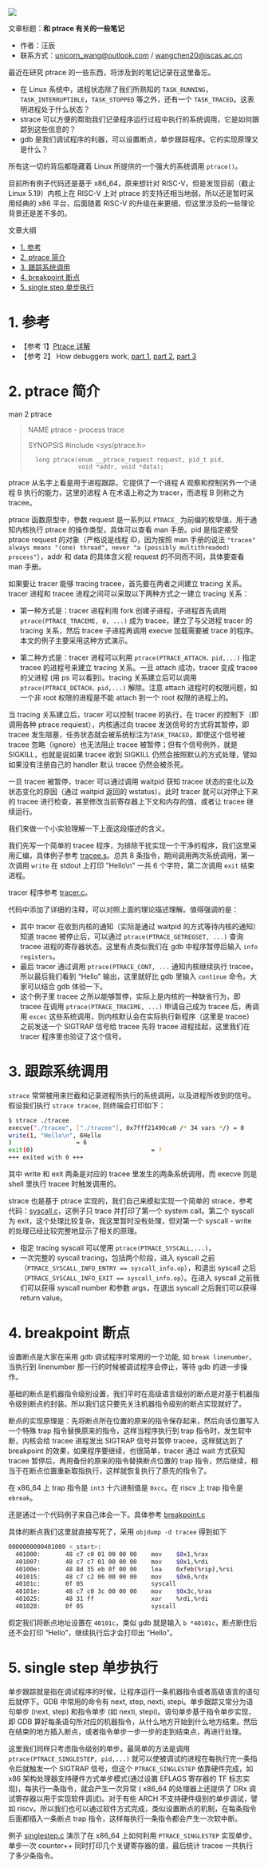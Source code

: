 ![](./diagrams/logo-linux.png)

文章标题：**和 ptrace 有关的一些笔记**

- 作者：汪辰
- 联系方式：<unicorn_wang@outlook.com> / <wangchen20@iscas.ac.cn>

最近在研究 ptrace 的一些东西，将涉及到的笔记记录在这里备忘。

- 在 Linux 系统中，进程状态除了我们所熟知的 `TASK_RUNNING`，`TASK_INTERRUPTIBLE`，`TASK_STOPPED` 等之外，还有一个 `TASK_TRACED`。这表明进程处于什么状态？
- strace 可以方便的帮助我们记录程序运行过程中执行的系统调用，它是如何跟踪到这些信息的？
- gdb 是我们调试程序的利器，可以设置断点，单步跟踪程序。它的实现原理又是什么？

所有这一切的背后都隐藏着 Linux 所提供的一个强大的系统调用 `ptrace()`。

目前所有例子代码还是基于 x86_64，原来想针对 RISC-V，但是发现目前（截止 Linux 5.19）内核上在 RISC-V 上对 ptrace 的支持还相当地弱，所以还是暂时采用经典的 x86 平台，后面随着 RISC-V 的升级在来更细，但这里涉及的一些理论背景还是差不多的。

文章大纲

<!-- TOC -->

- [1. 参考](#1-参考)
- [2. ptrace 简介](#2-ptrace-简介)
- [3. 跟踪系统调用](#3-跟踪系统调用)
- [4. breakpoint 断点](#4-breakpoint-断点)
- [5. single step 单步执行](#5-single-step-单步执行)

<!-- /TOC -->

# 1. 参考

- 【参考 1】[Ptrace 详解][1]
- 【参考 2】 How debuggers work, [part 1][2], [part 2][3], [part 3][4]

# 2. ptrace 简介

man 2 ptrace

> NAME
>       ptrace - process trace
>
> SYNOPSIS
>       #include <sys/ptrace.h>
>
>       long ptrace(enum __ptrace_request request, pid_t pid,
>                   void *addr, void *data);

ptrace 从名字上看是用于进程跟踪，它提供了一个进程 A 观察和控制另外一个进程 B 执行的能力，这里的进程 A 在术语上称之为 tracer，而进程 B 则称之为 tracee。

ptrace 函数原型中，参数 request 是一系列以 `PTRACE_` 为前缀的枚举值，用于通知内核执行 ptrace 的操作类型，具体可以查看 man 手册。pid 是指定接受 ptrace request 的对象（严格说是线程 ID，因为按照 man 手册的说法 `"tracee" always means "(one) thread", never "a (possibly multithreaded) process"`），addr 和 data 的具体含义视 request 的不同而不同，具体要查看 man 手册。

如果要让 tracer 能够 tracing tracee，首先要在两者之间建立 tracing 关系。tracer 进程和 tracee 进程之间可以采取以下两种方式之一建立 tracing 关系：

- 第一种方式是：tracer 进程利用 fork 创建子进程，子进程首先调用 `ptrace(PTRACE_TRACEME, 0, ...)` 成为 tracee，建立了与父进程 tracer 的 tracing 关系，然后 tracee 子进程再调用 execve 加载需要被 trace 的程序。本文的例子主要采用这种方式演示。

- 第二种方式是：tracer 进程可以利用 `ptrace(PTRACE_ATTACH，pid,...)` 指定 tracee 的进程号来建立 tracing 关系。一旦 attach 成功，tracer 变成 tracee 的父进程 (用 ps 可以看到)。tracing 关系建立后可以调用 `ptrace(PTRACE_DETACH，pid,...)` 解除。注意 attach 进程时的权限问题，如一个非 root 权限的进程是不能 attach 到一个 root 权限的进程上的。

当 tracing 关系建立后，tracer 可以控制 tracee 的执行，在 tracer 的控制下（即调用各种 ptrace requiest），内核通过向 tracee 发送信号的方式将其暂停，即 tracee 发生阻塞，任务状态就会被系统标注为`TASK_TRACED`，即使这个信号被 tracee 忽略（ignore）也无法阻止 tracee 被暂停；但有个信号例外，就是 SIGKILL，也就是说如果 tracee 收到 SIGKILL 仍然会按照默认的方式处理，譬如如果没有注册自己的 handler 默认 tracee 仍然会被杀死。

一旦 tracee 被暂停，tracer 可以通过调用 waitpid 获知 tracee 状态的变化以及状态变化的原因（通过 waitpid 返回的 wstatus）。此时 tracer 就可以对停止下来的 tracee 进行检查，甚至修改当前寄存器上下文和内存的值，或者让 tracee 继续运行。

我们来做一个小实验理解一下上面这段描述的含义。

我们先写一个简单的 tracee 程序，为排除干扰实现一个干净的程序，我们这里采用汇编，具体例子参考 [tracee.s][5]。总共 8 条指令，期间调用两次系统调用，第一次调用 `write` 在 stdout 上打印 "Hello\n" 一共 6 个字符，第二次调用 `exit` 结束进程。

tracer 程序参考 [tracer.c][6]。

代码中添加了详细的注释，可以对照上面的理论描述理解。值得强调的是：

- 其中 tracer 在收到内核的通知（实际是通过 waitpid 的方式等待内核的通知）知道 tracee 被停止后，可以通过 `ptrace(PTRACE_GETREGSET, ...)` 查询 tracee 进程的寄存器状态。这里有点类似我们在 gdb 中程序暂停后输入 `info registers`。
- 最后 tracer 通过调用 `ptrace(PTRACE_CONT, ...` 通知内核继续执行 tracee，所以最后我们看到 “Hello” 输出，这里就好比 gdb 里输入 `continue` 命令。大家可以结合 gdb 体验一下。
- 这个例子里 tracee 之所以能够暂停，实际上是内核的一种缺省行为，即 tracee 在调用 `ptrace(PTRACE_TRACEME, ...)` 申请自己成为 tracee 后，再调用 `excec` 这些系统调用，则内核默认会在实际执行新程序（这里是 tracee）之前发送一个 SIGTRAP 信号给 tracee 先将 tracee 进程挂起，这里我们在 tracer 程序里也验证了这个信号。

# 3. 跟踪系统调用

`strace` 常常被用来拦截和记录进程所执行的系统调用，以及进程所收到的信号。假设我们执行 `strace tracee`, 则终端会打印如下：

```bash
$ strace ./tracee
execve("./tracee", ["./tracee"], 0x7fff21490ca0 /* 34 vars */) = 0
write(1, "Hello\n", 6Hello
)                  = 6
exit(0)                                 = ?
+++ exited with 0 +++
```
其中 write 和 exit 两条是对应的 tracee 里发生的两条系统调用，而 execve 则是 shell 里执行 tracee 时触发调用的。

strace 也是基于 ptrace 实现的，我们自己来模拟实现一个简单的 strace，参考代码：[syscall.c][7]，这例子只 trace 并打印了第一个 system call。第二个 syscall 为 exit，这个处理比较复杂，我这里暂时没有处理，但对第一个 syscall - write 的处理已经比较完整地显示了相关的原理。

- 指定 tracing syscall 可以使用 `ptrace(PTRACE_SYSCALL,...)`，
- 一次完整的 syscall tracing，包括两个阶段，进入 syscall 之前（`PTRACE_SYSCALL_INFO_ENTRY == syscall_info.op`），和退出 syscall 之后（`PTRACE_SYSCALL_INFO_EXIT == syscall_info.op`）。在进入 syscall 之前我们可以获得 syscall number 和参数 args，在退出 syscall 之后我们可以获得 return value。

# 4. breakpoint 断点

设置断点是大家在采用 gdb 调试程序时常用的一个功能, 如 `break linenumber`，当执行到 linenumber 那一行的时候被调试程序会停止，等待 gdb 的进一步操作。 

基础的断点是机器指令级别设置，我们平时在高级语言级别的断点是对基于机器指令级别断点的封装。所以我们这只要先关注机器指令级别的断点实现就好了。

断点的实现原理是：先将断点所在位置的原来的指令保存起来，然后向该位置写入一个特殊 trap 指令替换原来的指令，这样当程序执行到 trap 指令时，发生软中断，内核会给 tracee 进程发出 SIGTRAP 信号并暂停 tracee，这样就达到了 breakpoint 的效果，如果程序要继续，也很简单，tracer 通过 wait 方式获知 tracee 暂停后，再用备份的原来的指令替换断点位置的 trap 指令，然后继续，相当于在断点位置重新取指执行，这样就恢复执行了原先的指令了。

在 x86_64 上 trap 指令是 `int3` 十六进制值是 `0xcc`。在 riscv 上 trap 指令是 `ebreak`。

还是通过一个代码例子来自己体会一下。具体参考 [breakpoint.c][8]

具体的断点我们这里就直接写死了，采用 `objdump -d tracee` 得到如下

```bash
0000000000401000 <_start>:
  401000:       48 c7 c0 01 00 00 00    mov    $0x1,%rax
  401007:       48 c7 c7 01 00 00 00    mov    $0x1,%rdi
  40100e:       48 8d 35 eb 0f 00 00    lea    0xfeb(%rip),%rsi        # 402000 <msg>
  401015:       48 c7 c2 06 00 00 00    mov    $0x6,%rdx
  40101c:       0f 05                   syscall 
  40101e:       48 c7 c0 3c 00 00 00    mov    $0x3c,%rax
  401025:       48 31 ff                xor    %rdi,%rdi
  401028:       0f 05                   syscall
```
假定我们将断点地址设置在 `40101c`，类似 gdb 就是输入 `b *40101c`，断点断住后还不会打印 “Hello”，继续执行后才会打印出 “Hello”。

# 5. single step 单步执行

单步跟踪就是指在调试程序的时候，让程序运行一条机器指令或者高级语言的语句后就停下。GDB 中常用的命令有 next, step, nexti, stepi。单步跟踪又常分为语句单步 (next, step) 和指令单步 (如 nexti, stepi)。语句单步基于指令单步实现，即 GDB 算好每条语句所对应的机器指令，从什么地方开始到什么地方结束。然后在结束的地方插入断点，或者指令单步一步一步的走到结束点，再进行处理。

这里我们同样只考虑指令级别的单步。最简单的方法是调用 `ptrace(PTRACE_SINGLESTEP, pid,...)` 就可以使被调试的进程在每执行完一条指令后就触发一个 SIGTRAP 信号，但这个 `PTRACE_SINGLESTEP` 依靠硬件完成，如 x86 架构处理器支持硬件方式单步模式(通过设置 EFLAGS 寄存器的 TF 标志实现)，每执行一条指令，就会产生一次异常 ( x86_64 的处理器上还提供了 DRx 调试寄存器以用于实现软件调试)。对于有些 ARCH 不支持硬件级别的单步调试，譬如 riscv。所以我们也可以通过软件方式完成，类似设置断点的机制，在每条指令后面都插入一条断点 trap 指令，这样每执行一条指令都会产生一次软中断。

例子 [singlestep.c][9] 演示了在 x86_64 上如何利用 `PTRACE_SINGLESTEP` 实现单步。 单步一次 counter++ 同时打印几个关键寄存器的值，最后统计 tracee 一共执行了多少条指令。


[1]: https://www.cnblogs.com/tangr206/articles/3094358.html
[2]: https://eli.thegreenplace.net/2011/01/23/how-debuggers-work-part-1
[3]: https://eli.thegreenplace.net/2011/01/27/how-debuggers-work-part-2-breakpoints
[4]: https://eli.thegreenplace.net/2011/02/07/how-debuggers-work-part-3-debugging-information
[5]: ./code/20220829-ptrace/tracee.s
[6]: ./code/20220829-ptrace/tracer.c
[7]: ./code/20220829-ptrace/syscall.c
[8]: ./code/20220829-ptrace/breakpoint.c
[9]: ./code/20220829-ptrace/singlestep.c
